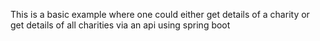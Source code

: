 This is a basic example where one could either get details of a charity or get details of all charities via an api using spring boot 